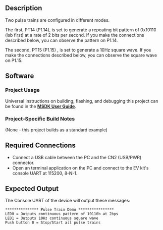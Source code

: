 ## Description

Two pulse trains are configured in different modes.  

The first, PT14 (P1.14), is set to generate a repeating bit pattern of 0x10110 (lsb first) at a rate of 2 bits per second.  If you make the connections described below, you can observe the pattern on P1.14.

The second, PT15 (P1.15) , is set to generate a 10Hz square wave.  If you make the connections described below, you can observe the square wave on P1.15.


## Software

### Project Usage

Universal instructions on building, flashing, and debugging this project can be found in the **[MSDK User Guide](https://analogdevicesinc.github.io/msdk/USERGUIDE/)**.

### Project-Specific Build Notes

(None - this project builds as a standard example)

## Required Connections

-   Connect a USB cable between the PC and the CN2 (USB/PWR) connector.
-   Open an terminal application on the PC and connect to the EV kit's console UART at 115200, 8-N-1.

## Expected Output

The Console UART of the device will output these messages:

```
*************** Pulse Train Demo ****************
LED0 = Outputs continuous pattern of 10110b at 2bps
LED1 = Outputs 10Hz continuous square wave
Push button 0 = Stop/Start all pulse trains
```